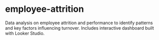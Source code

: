 # employee-attrition
Data analysis on employee attrition and performance to identify patterns and key factors influencing turnover. Includes interactive dashboard built with Looker Studio.
